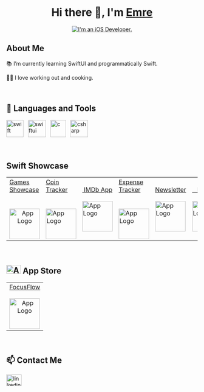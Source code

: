 <h1 align="center">Hi there 👋, I'm <a href="https://www.linkedin.com/in/emre-usul-5a4351189" target="_blank">
Emre</a></h1>


<p align="center">
<a href="https://git.io/typing-svg"><img src="https://readme-typing-svg.herokuapp.com?font=Fira+Code&duration=3000&pause=4000&color=F7BD33&center=true&width=435&lines=I'm+an+iOS+Developer." alt="I'm an iOS Developer." /></a>
</p>


<h2 align="left">About Me</h2>

📚 I’m currently learning SwiftUI and programmatically Swift.


🏋️‍♂️ I love working out and cooking.


<br/>
<h2 align="left">🔨 Languages and Tools</h2>
  <p align="left">
    <a> <img src="https://cdn.iconscout.com/icon/free/png-256/swift-21-1175088.png" alt="swift" title="Swift" width="45" height="45" /> </a>
    &nbsp;
    <a> <img src="https://developer.apple.com/assets/elements/icons/swiftui/swiftui-96x96_2x.png" alt="swiftui" title="SwiftUI" width="47" height="45" /> </a>
    &nbsp;
    <a> <img src="https://upload.wikimedia.org/wikipedia/commons/thumb/1/18/C_Programming_Language.svg/1200px-C_Programming_Language.svg.png" alt="c" title="C"   width="41" height="45" /> </a>
    &nbsp;
    <a> <img src="https://cdn.worldvectorlogo.com/logos/c--4.svg" alt="csharp" title="C#" width="47" height="45" /> </a>
  </p>

<br/>
<h2 align="left">Swift Showcase</h2>
  <table><tr margin="10px"><td >
    <a href="https://github.com/EmreUSL/VideoGamesApp">Games Showcase<a/>
    <br/>
    <br/>
    &nbsp;
    &nbsp;
    &nbsp;
    <a align="center" href="https://github.com/EmreUSL/VideoGamesApp">
      <img src="https://i.pinimg.com/originals/5b/ec/47/5bec474d275dbdf8fdb071f30fc978f4.png" width="80" height="80" alt="App Logo"<img/>
    <a/>
  </td>
  <td>
    <a href="https://github.com/EmreUSL/CoinApp">Coin Tracker<a/>
    <br/>
    <br/>
    &nbsp;
    <a href="https://github.com/EmreUSL/CoinApp">
      <img src="https://upload.wikimedia.org/wikipedia/commons/thumb/4/46/Bitcoin.svg/1200px-Bitcoin.svg.png" width="80" height="80" alt="App Logo"<img/>
    <a/>
  </td>
  <td>
    <a href="https://github.com/EmreUSL/IMDb">&nbsp;IMDb App<a/>
    <br/>
    <br/>
    <a href="https://github.com/EmreUSL/IMDb">
      <img src="https://ia.media-imdb.com/images/M/MV5BODc4MTA3NjkzNl5BMl5BcG5nXkFtZTgwMDg0MzQ2OTE@._V1_.png" width="80" height="80" alt="App Logo"<img/>
    <a/>
  </td>
  <td>
    <a href="https://github.com/EmreUSL/ExpenseTracker">Expense Tracker<a/>
    <br/>
    <br/>
     &nbsp;
     &nbsp;
    <a href="https://github.com/EmreUSL/ExpenseTracker">
      <img src="https://play-lh.googleusercontent.com/CHUroB_c-G__crsSc57AewD-EI1R9K9EmGqGmRRbus0qV_8RtpcgHic2SSfwlwDhPSM" width="80" height="80" alt="App Logo"<img/>
    <a/>
  </td>
  <td>
    <a href="https://github.com/EmreUSL/GetNewsMVVM">Newsletter<a/>
    <br/>
    <br/>
    <a href="https://github.com/EmreUSL/GetNewsMVVM">
      <img src="https://cdn-icons-png.flaticon.com/512/2615/2615105.png" width="80" height="80" alt="App Logo"<img/>
    <a/>
  </td>
  <td>
    <a href="https://github.com/EmreUSL/NetflixClone/blob/main/README.md">&nbsp;&nbsp;&nbsp;Netflix<a/>
    <br/>
    <br/>
    <a href="https://github.com/EmreUSL/NetflixClone/blob/main/README.md">
      <img src="https://cdn-icons-png.flaticon.com/512/732/732228.png" width="75" height="80" alt="App Logo"<img/>
    <a/>
  </td>
      </tr></table>
<br/>

    
<h2 align="left">
  <img src="https://upload.wikimedia.org/wikipedia/commons/6/67/App_Store_%28iOS%29.svg" width="38" height="23" alt="App Store Icon"> App Store</h2>
<table>
  <tr>
    <td>
      <a href="https://apps.apple.com/us/app/focusflow/id6448875403">FocusFlow</a>
      <br/>
      <br/>
      <a align="center" href="https://apps.apple.com/us/app/focusflow/id6448875403">
        <img src="https://github.com/EmreUSL/EmreUSL/assets/71877385/4ead93ba-2d2b-4c1c-8cad-e6868263b348" width="80" height="80" alt="App Logo">
      </a>
    </td>
  </tr>
</table>
    
<br/>
<h2 align="left">📫 Contact Me</h2>
<p align="left">
  <a href="https://www.linkedin.com/in/emre-usul-5a4351189" target="blank">
    <img align="center"
      src="https://raw.githubusercontent.com/rahuldkjain/github-profile-readme-generator/master/src/images/icons/Social/linked-in-alt.svg"
      alt="linkedin icon" height="30" width="40"/>
  </a>
</p>
